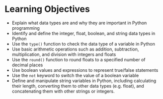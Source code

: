 # Learning Objectives

* Explain what data types are and why they are important in Python programming
* Identify and define the integer, float, boolean, and string data types in Python
* Use the `type()` function to check the data type of a variable in Python
* Use basic arithmetic operations such as addition, subtraction, multiplication, and division with integers and floats
* Use the `round()` function to round floats to a specified number of decimal places
* Use boolean values and expressions to represent true/false statements
* Use the `not` keyword to switch the value of a boolean variable
* Define and manipulate string variables in Python, including calculating their length, converting them to other data types (e.g. float), and concatenating them with other strings or integers.

